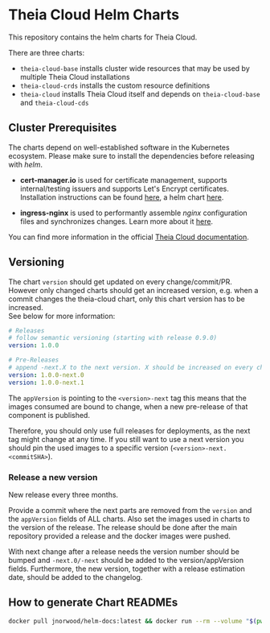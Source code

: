 # Theia Cloud Helm Charts

This repository contains the helm charts for Theia Cloud.

There are three charts:

* `theia-cloud-base` installs cluster wide resources that may be used by multiple Theia Cloud installations
* `theia-cloud-crds` installs the custom resource definitions
* `theia-cloud` installs Theia Cloud itself and depends on `theia-cloud-base` and `theia-cloud-cds`

## Cluster Prerequisites
The charts depend on well-established software in the Kubernetes ecosystem. Please make sure to install the dependencies before releasing with _helm_.

* **cert-manager.io** is used for certificate management, supports internal/testing issuers and supports Let's Encrypt certificates. Installation instructions can be found [here](https://cert-manager.io), a helm chart [here](https://cert-manager.io/docs/installation/helm/). 

* **ingress-nginx** is used to performantly assemble _nginx_ configuration files and synchronizes changes. Learn more about it [here](https://kubernetes.github.io/ingress-nginx/).

You can find more information in the official [Theia Cloud documentation](https://theia-cloud.io/documentation/setuptheiacloud/). 

## Versioning

The chart `version` should get updated on every change/commit/PR.\
However only changed charts should get an increased version, e.g. when a commit changes the theia-cloud chart, only this chart version has to be increased.\
See below for more information:

```yaml
# Releases
# follow semantic versioning (starting with release 0.9.0)
version: 1.0.0

# Pre-Releases
# append -next.X to the next version. X should be increased on every change/commit/PR
version: 1.0.0-next.0
version: 1.0.0-next.1
```

The `appVersion` is pointing to the `<version>-next` tag this means that the images consumed are bound to change, when a new pre-release of that component is published.

Therefore, you should only use full releases for deployments, as the next tag might change at any time.
If you still want to use a next version you should pin the used images to a specific version (`<version>-next.<commitSHA>`).

### Release a new version

New release every three months.

Provide a commit where the next parts are removed from the `version` and the `appVersion` fields of ALL charts.
Also set the images used in charts to the version of the release.
The release should be done after the main repository provided a release and the docker images were pushed.

With next change after a release needs the version number should be bumped and `-next.0/-next` should be added to the version/appVersion fields.
Furthermore, the new version, together with a release estimation date, should be added to the changelog.

## How to generate Chart READMEs

```bash
docker pull jnorwood/helm-docs:latest && docker run --rm --volume "$(pwd)/charts:/helm-docs" -u $(id -u) jnorwood/helm-docs:latest
```
